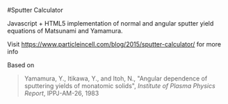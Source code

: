 #Sputter Calculator

Javascript + HTML5 implementation of normal and angular sputter yield equations of Matsunami and Yamamura. 

Visit https://www.particleincell.com/blog/2015/sputter-calculator/ for more info

Based on 
> Yamamura, Y., Itikawa, Y., and Itoh, N., "Angular dependence of sputtering yields of monatomic solids", *Institute of Plasma Physics Report*, IPPJ-AM-26, 1983